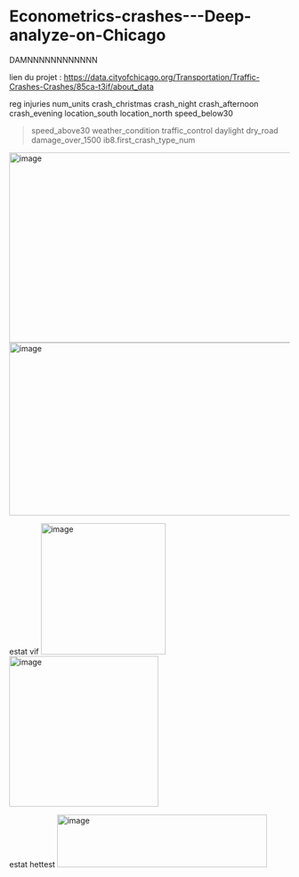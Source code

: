 # Econometrics-crashes---Deep-analyze-on-Chicago
DAMNNNNNNNNNNNN

lien du projet : https://data.cityofchicago.org/Transportation/Traffic-Crashes-Crashes/85ca-t3if/about_data

 reg injuries num_units crash_christmas crash_night crash_afternoon crash_evening location_south location_north speed_below30 
> speed_above30 weather_condition traffic_control daylight dry_road damage_over_1500 ib8.first_crash_type_num

<img width="541" height="342" alt="image" src="https://github.com/user-attachments/assets/658f66ab-76c2-4a06-8705-b9b3516ada1e" />
<img width="539" height="311" alt="image" src="https://github.com/user-attachments/assets/1dcdbbc5-46c0-480e-964a-dbb4525af7d6" />

estat vif
<img width="224" height="236" alt="image" src="https://github.com/user-attachments/assets/a86d5309-2814-432d-91d9-70717058c1af" />
<img width="268" height="271" alt="image" src="https://github.com/user-attachments/assets/1c1d72ba-5f66-41b4-99e6-cf1e296ae806" />

estat hettest
<img width="377" height="95" alt="image" src="https://github.com/user-attachments/assets/692cfe65-fce1-466b-a134-2ca2f569ad28" />
